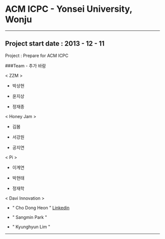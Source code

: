 # ACM ICPC - Yonsei University, Wonju

---

## Project start date : 2013 - 12 - 11

Project : Prepare for ACM ICPC

###Team - 추가 바람

< ZZM >

- 박상현

- 윤지상

- 정재종

< Honey Jam >

- 김봄

- 서강원

- 공지연

< Pi >

- 이계연

- 박현태

- 정재학

< Davi Innovation >

- " Cho Dong Heon "
[Linkedin](http://kr.linkedin.com/in/dongheoncho/en)

- " Sangmin Park "

- " Kyunghyun Lim "
 


---
